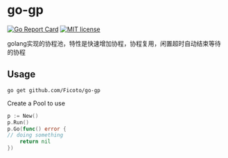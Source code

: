 # go-gp
[![Go Report Card](https://goreportcard.com/badge/github.com/Ficoto/go-gp)](https://goreportcard.com/report/github.com/Ficoto/go-gp)
[![MIT license](http://img.shields.io/badge/license-MIT-9d1f14)](http://opensource.org/licenses/MIT)

golang实现的协程池，特性是快速增加协程，协程复用，闲置超时自动结束等待的协程

## Usage
```
go get github.com/Ficoto/go-gp
```
Create a Pool to use
```go
p := New()
p.Run()
p.Go(func() error {
// doing something
    return nil
})
```